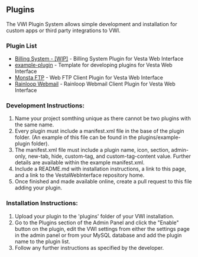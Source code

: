 ## Plugins
The VWI Plugin System allows simple development and installation for custom apps or third party integrations to VWI.

### Plugin List

- [Billing System - [WIP]](https://github.com/cdgco/vwi-billing) - Billing System Plugin for Vesta Web Interface
- [example-plugin](https://github.com/cdgco/VestaWebInterface/tree/master/plugins/example-plugin) - Template for developing plugins for Vesta Web Interface
- [Monsta FTP](https://github.com/cdgco/vwi-ftp) - Web FTP Client Plugin for Vesta Web Interface
- [Rainloop Webmail](https://github.com/cdgco/vwi-rainloop) - Rainloop Webmail Client Plugin for Vesta Web Interface


### Development Instructions:
1. Name your project somthing unique as there cannot be two plugins with the same name.
2. Every plugin must include a manifest.xml file in the base of the plugin folder. (An example of this file can be found in the plugins/example-plugin folder).
3. The manifest.xml file must include a plugin name, icon, section, admin-only, new-tab, hide, custom-tag, and custom-tag-content value. Further details are available within the example manifest.xml.
4. Include a README.md with installation instructions, a link to this page, and a link to the VestaWebInterface repository home.
4. Once finished and made available online, create a pull request to this file adding your plugin.

### Installation Instructions:

1. Upload your plugin to the 'plugins' folder of your VWI installation.
2. Go to the Plugins section of the Admin Panel and click the "Enable" button on the plugin, edit the VWI settings from either the settings page in the admin panel or from your MySQL database and add the plugin name to the plugin list.
3. Follow any further instructions as specified by the developer.
